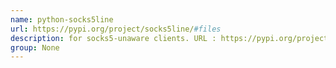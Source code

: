 ```yaml
---
name: python-socks5line
url: https://pypi.org/project/socks5line/#files
description: for socks5-unaware clients. URL : https://pypi.org/project/socks5line/#files Groups : None
group: None
---
```


